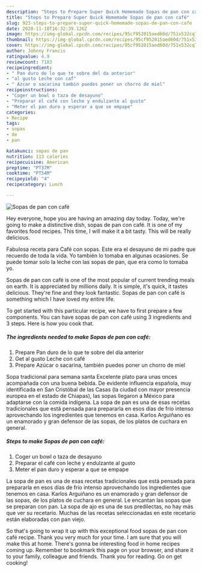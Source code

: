 ```yaml
---
description: "Steps to Prepare Super Quick Homemade Sopas de pan con café"
title: "Steps to Prepare Super Quick Homemade Sopas de pan con café"
slug: 923-steps-to-prepare-super-quick-homemade-sopas-de-pan-con-cafe
date: 2020-11-10T16:32:39.126Z
image: https://img-global.cpcdn.com/recipes/95cf952015aed60d/751x532cq70/sopas-de-pan-con-cafe-foto-principal.jpg
thumbnail: https://img-global.cpcdn.com/recipes/95cf952015aed60d/751x532cq70/sopas-de-pan-con-cafe-foto-principal.jpg
cover: https://img-global.cpcdn.com/recipes/95cf952015aed60d/751x532cq70/sopas-de-pan-con-cafe-foto-principal.jpg
author: Johnny Francis
ratingvalue: 4.9
reviewcount: 7183
recipeingredient:
- " Pan duro de lo que te sobre del da anterior"
- "al gusto Leche con caf"
- " Azcar o sacarina tambin puedes poner un chorro de miel"
recipeinstructions:
- "Coger un bowl o taza de desayuno"
- "Preparar el café con leche y endulzante al gusto"
- "Meter el pan duro y esperar a que se empape"
categories:
- Recipe
tags:
- sopas
- de
- pan

katakunci: sopas de pan 
nutrition: 113 calories
recipecuisine: American
preptime: "PT37M"
cooktime: "PT54M"
recipeyield: "4"
recipecategory: Lunch

---
```



![Sopas de pan con café](https://img-global.cpcdn.com/recipes/95cf952015aed60d/751x532cq70/sopas-de-pan-con-cafe-foto-principal.jpg)

Hey everyone, hope you are having an amazing day today. Today, we're going to make a distinctive dish, sopas de pan con café. It is one of my favorites food recipes. This time, I will make it a bit tasty. This will be really delicious.

Fabulosa receta para Café con sopas. Este era el desayuno de mi padre que recuerdo de toda la vida. Yo también lo tomaba en algunas ocasiones. Se puede tomar solo la leche con las sopas de pan, que era como lo tomaba yo.

Sopas de pan con café is one of the most popular of current trending meals on earth. It is appreciated by millions daily. It is simple, it's quick, it tastes delicious. They're fine and they look fantastic. Sopas de pan con café is something which I have loved my entire life.


To get started with this particular recipe, we have to first prepare a few components. You can have sopas de pan con café using 3 ingredients and 3 steps. Here is how you cook that.

<!--inarticleads1-->

##### The ingredients needed to make Sopas de pan con café:

1. Prepare  Pan duro de lo que te sobre del día anterior
1. Get al gusto Leche con café
1. Prepare  Azúcar o sacarina, también puedes poner un chorro de miel


Sopa tradicional para semana santa Excelente plato para unas onces acompañada con una buena bebida. De evidente influencia española, muy identificada en San Cristóbal de las Casas (la ciudad con mayor presencia europea en el estado de Chiapas), las sopas llegaron a México para adaptarse con la comida indígena. La sopa de pan es una de esas recetas tradicionales que está pensada para prepararla en esos días de frío intenso aprovechando los ingredientes que tenemos en casa. Karlos Arguiñano es un enamorado y gran defensor de las sopas, de los platos de cuchara en general. 

<!--inarticleads2-->

##### Steps to make Sopas de pan con café:

1. Coger un bowl o taza de desayuno
1. Preparar el café con leche y endulzante al gusto
1. Meter el pan duro y esperar a que se empape


La sopa de pan es una de esas recetas tradicionales que está pensada para prepararla en esos días de frío intenso aprovechando los ingredientes que tenemos en casa. Karlos Arguiñano es un enamorado y gran defensor de las sopas, de los platos de cuchara en general. Le encantan las sopas que se preparan con pan. La sopa de ajo es una de sus predilectas, no hay más que ver su recetario. Muchas de las recetas seleccionadas en este recetario están elaboradas con pan viejo. 

So that's going to wrap it up with this exceptional food sopas de pan con café recipe. Thank you very much for your time. I am sure that you will make this at home. There's gonna be interesting food in home recipes coming up. Remember to bookmark this page on your browser, and share it to your family, colleague and friends. Thank you for reading. Go on get cooking!
